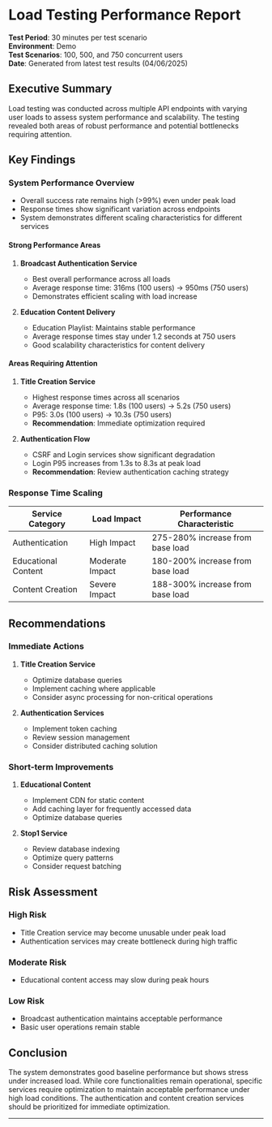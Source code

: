 # Load Testing Performance Report

**Test Period**: 30 minutes per test scenario  
**Environment**: Demo  
**Test Scenarios**: 100, 500, and 750 concurrent users  
**Date**: Generated from latest test results (04/06/2025)

## Executive Summary

Load testing was conducted across multiple API endpoints with varying user loads to assess system performance and scalability. The testing revealed both areas of robust performance and potential bottlenecks requiring attention.

## Key Findings

### System Performance Overview
- Overall success rate remains high (>99%) even under peak load
- Response times show significant variation across endpoints
- System demonstrates different scaling characteristics for different services


#### Strong Performance Areas
1. **Broadcast Authentication Service**
   - Best overall performance across all loads
   - Average response time: 316ms (100 users) → 950ms (750 users)
   - Demonstrates efficient scaling with load increase

2. **Education Content Delivery**
   - Education Playlist: Maintains stable performance
   - Average response times stay under 1.2 seconds at 750 users
   - Good scalability characteristics for content delivery

#### Areas Requiring Attention

1. **Title Creation Service**
   - Highest response times across all scenarios
   - Average response time: 1.8s (100 users) → 5.2s (750 users)
   - P95: 3.0s (100 users) → 10.3s (750 users)
   - **Recommendation**: Immediate optimization required

2. **Authentication Flow**
   - CSRF and Login services show significant degradation
   - Login P95 increases from 1.3s to 8.3s at peak load
   - **Recommendation**: Review authentication caching strategy


### Response Time Scaling

| Service Category | Load Impact | Performance Characteristic |
|-----------------|-------------|---------------------------|
| Authentication | High Impact | 275-280% increase from base load |
| Educational Content | Moderate Impact | 180-200% increase from base load |
| Content Creation | Severe Impact | 188-300% increase from base load |


## Recommendations

### Immediate Actions
1. **Title Creation Service**
   - Optimize database queries
   - Implement caching where applicable
   - Consider async processing for non-critical operations

2. **Authentication Services**
   - Implement token caching
   - Review session management
   - Consider distributed caching solution

### Short-term Improvements
1. **Educational Content**
   - Implement CDN for static content
   - Add caching layer for frequently accessed data
   - Optimize database queries

2. **Stop1 Service**
   - Review database indexing
   - Optimize query patterns
   - Consider request batching

## Risk Assessment

### High Risk
- Title Creation service may become unusable under peak load
- Authentication services may create bottleneck during high traffic

### Moderate Risk
- Educational content access may slow during peak hours

### Low Risk
- Broadcast authentication maintains acceptable performance
- Basic user operations remain stable

## Conclusion

The system demonstrates good baseline performance but shows stress under increased load. While core functionalities remain operational, specific services require optimization to maintain acceptable performance under high load conditions. The authentication and content creation services should be prioritized for immediate optimization.

---